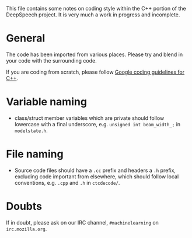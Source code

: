 This file contains some notes on coding style within the C++ portion of the
DeepSpeech project. It is very much a work in progress and incomplete.

General
=======

The code has been imported from various places. Please try and blend in your
code with the surrounding code.

If you are coding from scratch, please follow [Google coding guidelines for C++](https://google.github.io/styleguide/cppguide.html).

Variable naming
===============

* class/struct member variables which are private should follow lowercase with
  a final underscore, e.g. `unsigned int beam_width_;` in `modelstate.h`.

File naming
===========

* Source code files should have a `.cc` prefix and headers a `.h` prefix, excluding 
  code important from elsewhere, which should follow local conventions, e.g. `.cpp` and `.h` 
  in `ctcdecode/`.

Doubts
======

If in doubt, please ask on our IRC channel, `#machinelearning` on `irc.mozilla.org`.
